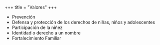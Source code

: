 +++
title = "Valores"
+++


* Prevención
* Defensa y protección de los derechos de niñas, niños y adolescentes
* Participación de la niñez
* Identidad o derecho a un nombre
* Fortalecimiento Familiar
